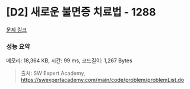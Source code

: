 # [D2] 새로운 불면증 치료법 - 1288 

[문제 링크](https://swexpertacademy.com/main/code/problem/problemDetail.do?contestProbId=AV18_yw6I9MCFAZN) 

### 성능 요약

메모리: 18,364 KB, 시간: 99 ms, 코드길이: 1,267 Bytes



> 출처: SW Expert Academy, https://swexpertacademy.com/main/code/problem/problemList.do